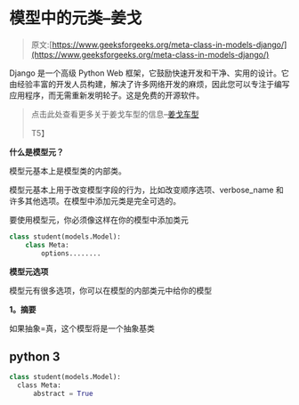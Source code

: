 # 模型中的元类–姜戈

> 原文:[https://www.geeksforgeeks.org/meta-class-in-models-django/](https://www.geeksforgeeks.org/meta-class-in-models-django/)

Django 是一个高级 Python Web 框架，它鼓励快速开发和干净、实用的设计。它由经验丰富的开发人员构建，解决了许多网络开发的麻烦，因此您可以专注于编写应用程序，而无需重新发明轮子。这是免费的开源软件。

> 点击此处查看更多关于姜戈车型的信息–[姜戈车型](https://www.geeksforgeeks.org/django-models/)
> 
> T5】

**什么是模型元？**

模型元基本上是模型类的内部类。

模型元基本上用于改变模型字段的行为，比如改变顺序选项、verbose_name 和许多其他选项。在模型中添加元类是完全可选的。

要使用模型元，你必须像这样在你的模型中添加类元

```py
class student(models.Model):
    class Meta:
        options........
```

**模型元选项**

模型元有很多选项，你可以在模型的内部类元中给你的模型

**1。摘要**

如果抽象=真，这个模型将是一个抽象基类

## python 3

```py
class student(models.Model):
  class Meta:
      abstract = True
```